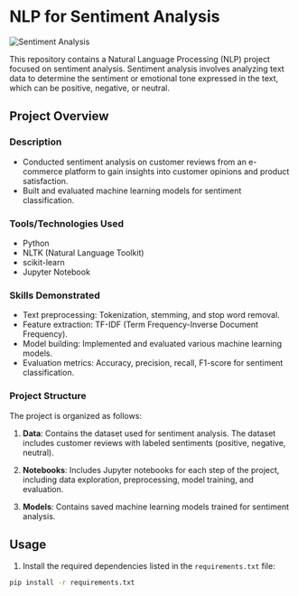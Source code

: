 # NLP for Sentiment Analysis

![Sentiment Analysis](https://img.shields.io/badge/Sentiment%20Analysis-NLP-success.svg)

This repository contains a Natural Language Processing (NLP) project focused on sentiment analysis. Sentiment analysis involves analyzing text data to determine the sentiment or emotional tone expressed in the text, which can be positive, negative, or neutral.

## Project Overview

### Description
- Conducted sentiment analysis on customer reviews from an e-commerce platform to gain insights into customer opinions and product satisfaction.
- Built and evaluated machine learning models for sentiment classification.

### Tools/Technologies Used
- Python
- NLTK (Natural Language Toolkit)
- scikit-learn
- Jupyter Notebook

### Skills Demonstrated
- Text preprocessing: Tokenization, stemming, and stop word removal.
- Feature extraction: TF-IDF (Term Frequency-Inverse Document Frequency).
- Model building: Implemented and evaluated various machine learning models.
- Evaluation metrics: Accuracy, precision, recall, F1-score for sentiment classification.

### Project Structure

The project is organized as follows:

1. **Data**: Contains the dataset used for sentiment analysis. The dataset includes customer reviews with labeled sentiments (positive, negative, neutral).

2. **Notebooks**: Includes Jupyter notebooks for each step of the project, including data exploration, preprocessing, model training, and evaluation.

3. **Models**: Contains saved machine learning models trained for sentiment analysis.

## Usage

1. Install the required dependencies listed in the `requirements.txt` file:

```bash
pip install -r requirements.txt
